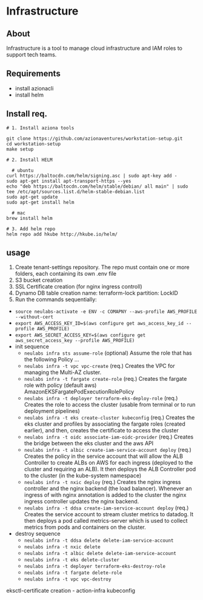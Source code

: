 # Infrastructure

## About
Infrastructure is a tool to manage cloud infrastructure and IAM roles to support tech teams.

## Requirements
- install azionacli
- install helm

## Install req.

    # 1. Install aziona tools

    git clone https://github.com/azionaventures/workstation-setup.git
    cd workstation-setup
    make setup

    # 2. Install HELM

      # ubuntu 
    curl https://baltocdn.com/helm/signing.asc | sudo apt-key add -
    sudo apt-get install apt-transport-https --yes
    echo "deb https://baltocdn.com/helm/stable/debian/ all main" | sudo tee /etc/apt/sources.list.d/helm-stable-debian.list
    sudo apt-get update
    sudo apt-get install helm
    
      # mac
    brew install helm
    
    # 3. Add helm repo
    helm repo add hkube http://hkube.io/helm/

## usage

1. Create tenant-settings repository. The repo must contain one or more folders, each containing its own .env file
2. S3 bucket creation
3. SSL Certificate creation (for nginx ingress controll)
4. Dynamo DB table creation
    name: terraform-lock
    partition: LockID
5. Run the commands sequentially:
- `source neulabs-activate -e ENV -c COMAPNY --aws-profile AWS_PROFILE --without-cert`
- `export AWS_ACCESS_KEY_ID=$(aws configure get aws_access_key_id --profile AWS_PROFILE)`
- `export AWS_SECRET_ACCESS_KEY=$(aws configure get aws_secret_access_key --profile AWS_PROFILE)`
- init sequence
    - `neulabs infra sts assume-role` (optional) Assume the role that has the following Policy ...  
    - `neulabs infra -t vpc vpc-create` (req.) Creates the VPC for managing the Multi-AZ cluster.
    - `neulabs infra -t fargate create-role` (req.) Creates the fargate role with policy (default aws) AmazonEKSFargatePodExecutionRolePolicy
    - `neulabs infra -t deployer terraform-eks-deploy-role` (req.) Creates the role to access the cluster (usable from terminal or to run deployment pipelines)
    - `neulabs infra -t eks create-cluster kubeconfig` (req.) Creates the eks cluster and profiles by associating the fargate roles (created earlier), and then, creates the certificate to access the cluster
    - `neulabs infra -t oidc associate-iam-oidc-provider` (req.) Creates the bridge between the eks cluster and the aws API
    - `neulabs infra -t albic create-iam-service-account deploy` (req.) Creates the policy in the service account that will allow the ALB Controller to create ALBs on AWS for each ingress (deployed to the cluster and requiring an ALB). It then deploys the ALB Controller pod to the cluster (in the kube-system namespace)
    - `neulabs infra -t nxic deploy` (req.) Creates the nginx ingress controller and the nginx backend (the load balancer). Whenever an ingress of with nginx annotation is added to the cluster the nginx ingress controller updates the nginx backend. 
    - `neulabs infra -t ddsa create-iam-service-account deploy` (req.) Creates the service account to stream cluster metrics to datadog. It then deploys a pod called metrics-server which is used to collect metrics from pods and containers on the cluster.
- destroy sequence
    - `neulabs infra -t ddsa delete delete-iam-service-account`
    - `neulabs infra -t nxic delete`
    - `neulabs infra -t albic delete delete-iam-service-account` 
    - `neulabs infra -t eks delete-cluster`
    - `neulabs infra -t deployer terraform-eks-destroy-role`
    - `neulabs infra -t fargate delete-role`
    - `neulabs infra -t vpc vpc-destroy`



eksctl-certificate creation
    - action-infra kubeconfig
